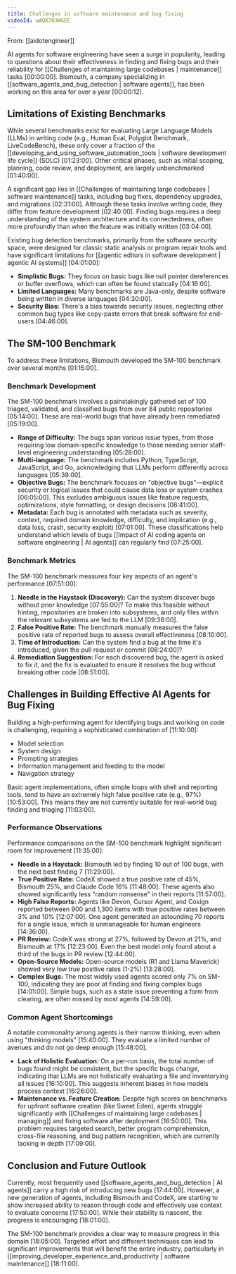 ```yaml
---
title: Challenges in software maintenance and bug fixing
videoId: wAQK7O3WGEE
---
```


From: [[aidotengineer]] <br/> 

AI agents for software engineering have seen a surge in popularity, leading to questions about their effectiveness in finding and fixing bugs and their reliability for [[Challenges of maintaining large codebases | maintenance]] tasks <a class="yt-timestamp" data-t="00:00:00">[00:00:00]</a>. Bismouth, a company specializing in [[software_agents_and_bug_detection | software agents]], has been working on this area for over a year <a class="yt-timestamp" data-t="00:00:12">[00:00:12]</a>.

## Limitations of Existing Benchmarks

While several benchmarks exist for evaluating Large Language Models (LLMs) in writing code (e.g., Human Eval, Polyglot Benchmark, LiveCodeBench), these only cover a fraction of the [[developing_and_using_software_automation_tools | software development life cycle]] (SDLC) <a class="yt-timestamp" data-t="01:23:00">[01:23:00]</a>. Other critical phases, such as initial scoping, planning, code review, and deployment, are largely unbenchmarked <a class="yt-timestamp" data-t="01:40:00">[01:40:00]</a>.

A significant gap lies in [[Challenges of maintaining large codebases | software maintenance]] tasks, including bug fixes, dependency upgrades, and migrations <a class="yt-timestamp" data-t="02:31:00">[02:31:00]</a>. Although these tasks involve writing code, they differ from feature development <a class="yt-timestamp" data-t="02:40:00">[02:40:00]</a>. Finding bugs requires a deep understanding of the system architecture and its connectedness, often more profoundly than when the feature was initially written <a class="yt-timestamp" data-t="03:04:00">[03:04:00]</a>.

Existing bug detection benchmarks, primarily from the software security space, were designed for classic static analysis or program repair tools and have significant limitations for [[agentic editors in software development | agentic AI systems]] <a class="yt-timestamp" data-t="04:01:00">[04:01:00]</a>:
*   **Simplistic Bugs:** They focus on basic bugs like null pointer dereferences or buffer overflows, which can often be found statically <a class="yt-timestamp" data-t="04:16:00">[04:16:00]</a>.
*   **Limited Languages:** Many benchmarks are Java-only, despite software being written in diverse languages <a class="yt-timestamp" data-t="04:30:00">[04:30:00]</a>.
*   **Security Bias:** There's a bias towards security issues, neglecting other common bug types like copy-paste errors that break software for end-users <a class="yt-timestamp" data-t="04:46:00">[04:46:00]</a>.

## The SM-100 Benchmark

To address these limitations, Bismouth developed the SM-100 benchmark over several months <a class="yt-timestamp" data-t="01:15:00">[01:15:00]</a>.

### Benchmark Development

The SM-100 benchmark involves a painstakingly gathered set of 100 triaged, validated, and classified bugs from over 84 public repositories <a class="yt-timestamp" data-t="05:14:00">[05:14:00]</a>. These are real-world bugs that have already been remediated <a class="yt-timestamp" data-t="05:19:00">[05:19:00]</a>.
*   **Range of Difficulty:** The bugs span various issue types, from those requiring low domain-specific knowledge to those needing senior staff-level engineering understanding <a class="yt-timestamp" data-t="05:28:00">[05:28:00]</a>.
*   **Multi-language:** The benchmark includes Python, TypeScript, JavaScript, and Go, acknowledging that LLMs perform differently across languages <a class="yt-timestamp" data-t="05:39:00">[05:39:00]</a>.
*   **Objective Bugs:** The benchmark focuses on "objective bugs"—explicit security or logical issues that could cause data loss or system crashes <a class="yt-timestamp" data-t="06:05:00">[06:05:00]</a>. This excludes ambiguous issues like feature requests, optimizations, style formatting, or design decisions <a class="yt-timestamp" data-t="06:41:00">[06:41:00]</a>.
*   **Metadata:** Each bug is annotated with metadata such as severity, context, required domain knowledge, difficulty, and implication (e.g., data loss, crash, security exploit) <a class="yt-timestamp" data-t="07:01:00">[07:01:00]</a>. These classifications help understand which levels of bugs [[Impact of AI coding agents on software engineering | AI agents]] can regularly find <a class="yt-timestamp" data-t="07:25:00">[07:25:00]</a>.

### Benchmark Metrics

The SM-100 benchmark measures four key aspects of an agent's performance <a class="yt-timestamp" data-t="07:51:00">[07:51:00]</a>:
1.  **Needle in the Haystack (Discovery):** Can the system discover bugs without prior knowledge <a class="yt-timestamp" data-t="07:55:00">[07:55:00]</a>? To make this feasible without hinting, repositories are broken into subsystems, and only files within the relevant subsystems are fed to the LLM <a class="yt-timestamp" data-t="09:36:00">[09:36:00]</a>.
2.  **False Positive Rate:** The benchmark manually measures the false positive rate of reported bugs to assess overall effectiveness <a class="yt-timestamp" data-t="08:10:00">[08:10:00]</a>.
3.  **Time of Introduction:** Can the system find a bug at the time it's introduced, given the pull request or commit <a class="yt-timestamp" data-t="08:24:00">[08:24:00]</a>?
4.  **Remediation Suggestion:** For each discovered bug, the agent is asked to fix it, and the fix is evaluated to ensure it resolves the bug without breaking other code <a class="yt-timestamp" data-t="08:51:00">[08:51:00]</a>.

## Challenges in Building Effective AI Agents for Bug Fixing

Building a high-performing agent for identifying bugs and working on code is challenging, requiring a sophisticated combination of <a class="yt-timestamp" data-t="11:10:00">[11:10:00]</a>:
*   Model selection
*   System design
*   Prompting strategies
*   Information management and feeding to the model
*   Navigation strategy

Basic agent implementations, often simple loops with shell and reporting tools, tend to have an extremely high false positive rate (e.g., 97%) <a class="yt-timestamp" data-t="10:53:00">[10:53:00]</a>. This means they are not currently suitable for real-world bug finding and triaging <a class="yt-timestamp" data-t="11:03:00">[11:03:00]</a>.

### Performance Observations

Performance comparisons on the SM-100 benchmark highlight significant room for improvement <a class="yt-timestamp" data-t="11:35:00">[11:35:00]</a>:
*   **Needle in a Haystack:** Bismouth led by finding 10 out of 100 bugs, with the next best finding 7 <a class="yt-timestamp" data-t="11:29:00">[11:29:00]</a>.
*   **True Positive Rate:** CodeX showed a true positive rate of 45%, Bismouth 25%, and Claude Code 16% <a class="yt-timestamp" data-t="11:48:00">[11:48:00]</a>. These agents also showed significantly less "random nonsense" in their reports <a class="yt-timestamp" data-t="11:57:00">[11:57:00]</a>.
*   **High False Reports:** Agents like Devon, Cursor Agent, and Cosign reported between 900 and 1,300 items with true positive rates between 3% and 10% <a class="yt-timestamp" data-t="12:07:00">[12:07:00]</a>. One agent generated an astounding 70 reports for a single issue, which is unmanageable for human engineers <a class="yt-timestamp" data-t="14:36:00">[14:36:00]</a>.
*   **PR Review:** CodeX was strong at 27%, followed by Devon at 21%, and Bismouth at 17% <a class="yt-timestamp" data-t="12:23:00">[12:23:00]</a>. Even the best model only found about a third of the bugs in PR review <a class="yt-timestamp" data-t="12:44:00">[12:44:00]</a>.
*   **Open-Source Models:** Open-source models (R1 and Llama Maverick) showed very low true positive rates (1-2%) <a class="yt-timestamp" data-t="13:28:00">[13:28:00]</a>.
*   **Complex Bugs:** The most widely used agents scored only 7% on SM-100, indicating they are poor at finding and fixing complex bugs <a class="yt-timestamp" data-t="14:01:00">[14:01:00]</a>. Simple bugs, such as a state issue preventing a form from clearing, are often missed by most agents <a class="yt-timestamp" data-t="14:59:00">[14:59:00]</a>.

### Common Agent Shortcomings

A notable commonality among agents is their narrow thinking, even when using "thinking models" <a class="yt-timestamp" data-t="15:40:00">[15:40:00]</a>. They evaluate a limited number of avenues and do not go deep enough <a class="yt-timestamp" data-t="15:48:00">[15:48:00]</a>.
*   **Lack of Holistic Evaluation:** On a per-run basis, the total number of bugs found might be consistent, but the specific bugs change, indicating that LLMs are not holistically evaluating a file and inventorying all issues <a class="yt-timestamp" data-t="16:10:00">[16:10:00]</a>. This suggests inherent biases in how models process context <a class="yt-timestamp" data-t="16:26:00">[16:26:00]</a>.
*   **Maintenance vs. Feature Creation:** Despite high scores on benchmarks for upfront software creation (like Sweet Eden), agents struggle significantly with [[Challenges of maintaining large codebases | managing]] and fixing software after deployment <a class="yt-timestamp" data-t="16:50:00">[16:50:00]</a>. This problem requires targeted search, better program comprehension, cross-file reasoning, and bug pattern recognition, which are currently lacking in depth <a class="yt-timestamp" data-t="17:09:00">[17:09:00]</a>.

## Conclusion and Future Outlook

Currently, most frequently used [[software_agents_and_bug_detection | AI agents]] carry a high risk of introducing new bugs <a class="yt-timestamp" data-t="17:44:00">[17:44:00]</a>. However, a new generation of agents, including Bismouth and CodeX, are starting to show increased ability to reason through code and effectively use context to evaluate concerns <a class="yt-timestamp" data-t="17:50:00">[17:50:00]</a>. While their stability is nascent, the progress is encouraging <a class="yt-timestamp" data-t="18:01:00">[18:01:00]</a>.

The SM-100 benchmark provides a clear way to measure progress in this domain <a class="yt-timestamp" data-t="18:05:00">[18:05:00]</a>. Targeted effort and different techniques can lead to significant improvements that will benefit the entire industry, particularly in [[improving_developer_experience_and_productivity | software maintenance]] <a class="yt-timestamp" data-t="18:11:00">[18:11:00]</a>.